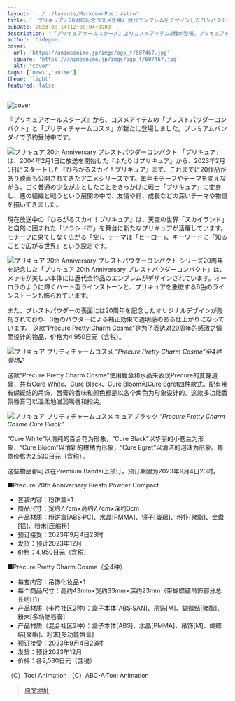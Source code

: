 ```yaml
---
layout: '../../layouts/MarkdownPost.astro'
title: '「プリキュア」20周年記念コスメ登場♪ 歴代エンブレムをデザインしたコンパクトや、変身アイテムがマルチバームに'
pubDate: 2023-08-14T12:00:04+0900
description: '『プリキュアオールスターズ』よりコスメアイテム2種が登場。プリキュアを持ち歩こう！'
author: 'hidegomi'
cover:
  url: 'https://animeanime.jp/imgs/ogp_f/607467.jpg'
  square: 'https://animeanime.jp/imgs/ogp_f/607467.jpg'
  alt: "cover"
tags: ['news','anime']
theme: 'light'
featured: false
---
```


![cover](https://animeanime.jp/imgs/ogp_f/607467.jpg)

『プリキュアオールスターズ』から、コスメアイテムの「プレストパウダーコンパクト」と「プリティチャームコスメ」が新たに登場しました。プレミアムバンダイで予約受付中です。

![プリキュア 20th Anniversary プレストパウダーコンパクト](https://animeanime.jp/imgs/zoom/607468.jpg)
「プリキュア」は、2004年2月1日に放送を開始した『ふたりはプリキュア』から、2023年2月5日にスタートした『ひろがるスカイ！プリキュア』まで、これまでに20作品があり映画も公開されてきたアニメシリーズです。毎年モチーフやテーマを変えながら、ごく普通の少女がふとしたことをきっかけに戦士「プリキュア」に変身し、悪の組織と戦うという展開の中で、友情や絆、成長などの深いテーマや物語を描いてきました。

現在放送中の『ひろがるスカイ！プリキュア』は、天空の世界「スカイランド」と自然に囲まれた「ソラシド市」を舞台に新たなプリキュアが活躍しています。モチーフに果てしなく広がる「空」、テーマは「ヒーロー」、キーワードに「知ることで広がる世界」という設定です。

![プリキュア 20th Anniversary プレストパウダーコンパクト](https://animeanime.jp/imgs/zoom/607470.jpg)
シリーズ20周年を記念した「プリキュア 20th Anniversary プレストパウダーコンパクト」は、メッキが美しい本体には歴代全作品のエンブレムがデザインされています。オーロラのように輝くハート型ラインストーンと、プリキュアを象徴する6色のラインストーンも飾られています。

また、プレストパウダーの表面には20周年を記念したオリジナルデザインが彫刻されており、3色のパウダーによる補正効果で透明感のある仕上がりになっています。
这款“Precure Pretty Charm Cosme”是为了表达对20周年的感激之情而设计的物品，价格为4,950日元（含税）。

![プリキュア プリティチャームコスメ](https://animeanime.jp/imgs/zoom/607472.jpg)
*“Precure Pretty Charm Cosme”全4种登场♪*

这款“Precure Pretty Charm Cosme”使用镀金和水晶来表现Precure的变身道具，共有Cure White、Cure Black、Cure Bloom和Cure Egret四种款式。配有带有蝴蝶结的吊饰，唇膏的香味和颜色都是以各个角色为形象设计的。这款多功能香氛唇膏可以温柔地滋润嘴唇和指尖。

![プリキュア プリティチャームコスメ キュアブラック](https://animeanime.jp/imgs/zoom/607477.jpg)
*“Precure Pretty Charm Cosme Cure Black”*

“Cure White”以清纯的百合花为形象，“Cure Black”以华丽的小苍兰为形象，“Cure Bloom”以清新的柑橘为形象，“Cure Egret”以清洁的泡沫为形象。每款价格为2,530日元（含税）。

这些物品都可以在Premium Bandai上预订，预订期限为2023年9月4日23时。

■Precure 20th Anniversary Presto Powder Compact
- 套装内容：粉饼盒×1
- 商品尺寸：宽约7.7cm×高约7.7cm×深约3cm
- 产品材质：粉饼盒[ABS·PC]、水晶[PMMA]、镜子[玻璃]、粉扑[聚酯]、金盘[铝]、粉末[压缩粉]
- 预订接受：2023年9月4日23时
- 发货：预计2023年12月
- 价格：4,950日元（含税）

■Precure Pretty Charm Cosme（全4种）
- 每套内容：吊饰化妆品×1
- 每个商品尺寸：高约43mm×宽约33mm×深约23mm（带蝴蝶结吊饰部分总长约H1）
- 产品材质（卡片社区2种）：盒子本体[ABS·SAN]、吊饰[M]、蝴蝶结[聚酯]、粉末[多功能唇膏]
- 产品材质（混合社区2种）：盒子本体[ABS]、水晶[PMMA]、吊饰[M]、蝴蝶结[聚酯]、粉末[多功能唇膏]
- 预订接受：2023年9月4日23时
- 发货：预计2023年12月
- 价格：各2,530日元（含税）

（C）Toei Animation
（C）ABC-A·Toei Animation

>[原文地址](https://animeanime.jp/article/2023/08/14/79272.html)  